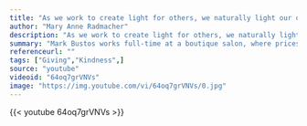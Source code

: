 ```yaml
---
title: "As we work to create light for others, we naturally light our own way."
author: "Mary Anne Radmacher"
description: "As we work to create light for others, we naturally light our own way. - Mary Anne Radmacher quotes from GetInspired365.com"
summary: "Mark Bustos works full-time at a boutique salon, where prices start at $150. On Sunday, his only day off, Mark goes out onto the streets of New York City and gives free haircuts to the homeless. He thinks everybody is capable of a little kindness and after watching this it’s hard to disagree. "
referenceurl: ""
tags: ["Giving","Kindness",]
source: "youtube"
videoid: "64oq7grVNVs"
image: "https://img.youtube.com/vi/64oq7grVNVs/0.jpg"
---
```


{{< youtube 64oq7grVNVs >}}
